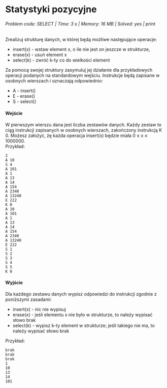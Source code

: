 # Statystyki pozycyjne
###### Problem code: SELECT \| Time: 3 s \| Memory: 16 MB \| Solved: yes \| print

Zrealizuj strukturę danych, w której będą możliwe następujące operacje:

* insert(x) - wstaw element x, o ile nie jest on jeszcze w strukturze,
* erase(x) - usuń element x
* select(k) - zwróć k-ty co do wielkości element

Za pomocą swojej struktury zasymuluj jej działanie dla przykładowych operacji podanych na standardowym wejściu. Instrukcje będą zapisane w osobnych wierszach i oznaczają odpowiednio:

* A <liczba> - insert(<liczba>)
* E <liczba> - erase(<liczba>)
* S <liczba> - select(<liczba>)

#### Wejście
W pierwszym wierszu dana jest liczba zestawów danych. Każdy zestaw to ciąg instrukcji zapisanych w osobnych wierszach, zakończony instrukcją K 0. Możesz założyć, żę każda operacja insert(x) będzie miała 0 ≤ x ≤ 1000000.   
Przykład:
```
2
A 10
S 4
A 101
A 1
A 13
A 14
A 154
A 2340
A 13240
E 222
K 0
A 10
A 101
A 1
A 13
A 14
A 154
A 2340
A 13240
E 222
S 1
S 2
S 3
S 4
S 5
K 0
```

#### Wyjście
Dla każdego zestawu danych wypisz odpowiedzi do instrukcji zgodnie z poniższymi zasadami:
* insert(x) - nic nie wypisuj
* erase(x) - jeśli elementu x nie było w strukturze, to należy wypisać słowo brak
* select(k) - wypisz k-ty element w strukturze; jeśli takiego nie ma, to należy wypisać słowo brak

Przykład:
```
brak
brak
brak
1
10
13
14
101
```